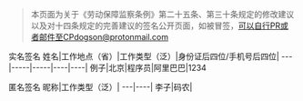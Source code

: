 > 本页面为关于《劳动保障监察条例》第二十五条、第三十条规定的修改建议以及对十四条规定的完善建议的签名公开页面，如被冒签，可以自行PR或者邮件至CPdogson@protonmail.com

实名签名
姓名|工作地点（省）|工作类型（泛）|身份证后四位/手机号后四位|
---|-----|-----|----|----|
例子|北京|程序员|阿里巴巴|1234

匿名签名
昵称|工作类型（泛）|
---|----|
李子|码农|

